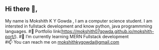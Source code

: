 ## Hi there 👋, 
My name is Mokshith K Y Gowda , I am a computer science student. I am intersted in fullstack development and know python, java programmming languages.
#📖 Portfolio link(https://mokshith07gowda.github.io/mokshith-port/).
#🌱 I’m currently learning MERN Fullstack development\
#📫 You can reach me on mokshithkygowda@gmail.com


<!--
**Mokshith07gowda/Mokshith07gowda** is a ✨ _special_ ✨ repository because its `README.md` (this file) appears on your GitHub profile.

Here are some ideas to get you started:

- 🔭 I’m currently working on ...
- 🌱 I’m currently learning ...
- 👯 I’m looking to collaborate on ...
- 🤔 I’m looking for help with ...
- 💬 Ask me about ...
- 📫 How to reach me: ...
- 😄 Pronouns: ...
- ⚡ Fun fact: ...
-->
